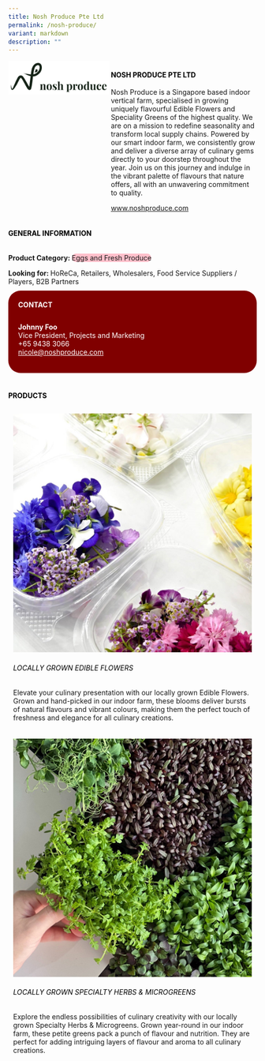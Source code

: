 ```yaml
---
title: Nosh Produce Pte Ltd
permalink: /nosh-produce/
variant: markdown
description: ""
---
```

<div class="flex-paragraph">
	<div style="display: flex; flex-wrap: wrap;" class="flex-container">
		<div style="flex: 1 1 40%; display: block;" class="card sgds">
			<img src="/images/Nosh%20Produce/nosh_produce_logo.png">
		</div>
		<div style="flex: 1 1 58%; display: block; margin-left: 3px" class="card-sgds">
			<h4 style="text-transform: uppercase; color: black;"><b>Nosh Produce Pte Ltd</b></h4>
			<p>Nosh Produce is a Singapore based indoor vertical farm, specialised in growing uniquely flavourful Edible Flowers and Speciality Greens of the highest quality. We are on a mission to redefine seasonality and transform local supply chains. Powered by our smart indoor farm, we consistently grow and deliver a diverse array of culinary gems directly to your doorstep throughout the year. Join us on this journey and indulge in the vibrant palette of flavours that nature offers, all with an unwavering commitment to quality.</p>
			<p><a target="_blank" href="https://www.noshproduce.com">www.noshproduce.com</a></p>
		</div>
	</div>
</div>

<h4 style="text-transform: uppercase; color: black;">
	<b>General Information</b>
</h4>
<div style="display: flex; flex-wrap: wrap;" class="flex-container">
	<div style="flex: 1 1 65%; display: block; align-self: stretch" class="card sgds">
		<div class="flex-paragraph">
			<p>
				<b>Product Category: </b>
				<span style="background-color: pink; border-radius: 10px;">Eggs and Fresh Produce</span>
			</p>
			<p style="margin-bottom: 10px;">
				<b>Looking for: </b>HoReCa, Retailers, Wholesalers, Food Service Suppliers / Players, B2B Partners
			</p>
		</div>
	</div>
	<div style="flex: 1 1 35%; padding: 10px; display: block; background-color: maroon; border-radius: 25px; align-self: center;" class="card sgds">
		<h4 style="color: white; margin-top: 10px; margin-left: 10px;">CONTACT</h4>
		<div class="flex-paragraph">
			<p style="padding: 10px; color: white;">
				<b>Johnny Foo</b>
				<br>Vice President, Projects and Marketing<br>+65 9438 3066<br>
				<a style="color: white;" href="mailto:nicole@noshproduce.com">nicole@noshproduce.com</a>
			</p>
		</div>
	</div>
</div>
<br>
<h4 style="text-transform: uppercase; color: black;">
	<b>Products</b>
</h4>
<div style="display: flex; flex-wrap: wrap;">
	<div style="flex: 1 1 47%; margin: 10px; display: block;" class="card sgds">
		<div style="display: block;" class="flex-image">
			<img src="/images/Nosh%20Produce/nosh_produce_product_01.jpg">
		</div>
		<div class="flex-paragraph">
			<h6 style="text-transform: uppercase; color: black;">Locally Grown Edible Flowers</h6>
			<p>Elevate your culinary presentation with our locally grown Edible Flowers. Grown and hand-picked in our indoor farm, these blooms deliver bursts of natural flavours and vibrant colours, making them the perfect touch of freshness and elegance for all culinary creations.</p>
		</div>
	</div>
	<div style="flex: 1 1 47%; margin: 10px; display: block;" class="card sgds">
		<div style="display: block;" class="flex-image">
			<img src="/images/Nosh%20Produce/nosh_produce_product_02.jpg">
		</div>
		<div class="flex-paragraph">
			<h6 style="text-transform: uppercase; color: black;">Locally Grown Specialty Herbs &amp; Microgreens</h6>
			<p>Explore the endless possibilities of culinary creativity with our locally grown Specialty Herbs &amp; Microgreens. Grown year-round in our indoor farm, these petite greens pack a punch of flavour and nutrition. They are perfect for adding intriguing layers of flavour and aroma to all culinary creations.</p>
		</div>
	</div>
</div>